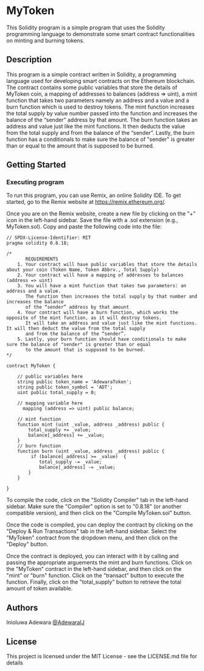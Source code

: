 # MyToken

This Solidity program is a simple program that uses the Solidity programming language to demonstrate some smart contract functionalities on minting and burning tokens.

## Description

This program is a simple contract written in Solidity, a programming language used for developing smart contracts on the Ethereum blockchain. The contract contains some public variables that store the details of MyToken coin, a mapping of addresses to balances (address => uint), a mint function that takes two parameters namely an address and a value and a burn function which is used to destroy tokens.
The mint function increases the total supply by value number passed into the function and increases the balance of the “sender” address by that amount. The burn function takes an address and value just like the mint functions. It then deducts the value from the total supply and from the balance of the “sender”. Lastly, the burn function has a conditionals to make sure the balance of "sender" is greater than or equal to the amount that is supposed to be burned.

## Getting Started

### Executing program

To run this program, you can use Remix, an online Solidity IDE. To get started, go to the Remix website at https://remix.ethereum.org/.

Once you are on the Remix website, create a new file by clicking on the "+" icon in the left-hand sidebar. Save the file with a .sol extension (e.g., MyToken.sol). Copy and paste the following code into the file:

```solidity
// SPDX-License-Identifier: MIT
pragma solidity 0.8.18;

/*
       REQUIREMENTS
    1. Your contract will have public variables that store the details about your coin (Token Name, Token Abbrv., Total Supply)
    2. Your contract will have a mapping of addresses to balances (address => uint)
    3. You will have a mint function that takes two parameters: an address and a value. 
       The function then increases the total supply by that number and increases the balance 
       of the “sender” address by that amount
    4. Your contract will have a burn function, which works the opposite of the mint function, as it will destroy tokens. 
       It will take an address and value just like the mint functions. It will then deduct the value from the total supply 
       and from the balance of the “sender”.
    5. Lastly, your burn function should have conditionals to make sure the balance of "sender" is greater than or equal 
       to the amount that is supposed to be burned.
*/

contract MyToken {

    // public variables here
    string public token_name = 'AdewaraToken';
    string public token_symbol = 'ADT';
    uint public total_supply = 0;

    // mapping variable here
      mapping (address => uint) public balance;

    // mint function
    function mint (uint _value, address _address) public {
        total_supply += _value;
        balance[_address] += _value; 
    }
    // burn function
    function burn (uint _value, address _address) public {
         if (balance[_address] >= _value)  {
            total_supply -= _value;
            balance[_address] -= _value;    
        }
    }

}

```

To compile the code, click on the "Solidity Compiler" tab in the left-hand sidebar. Make sure the "Compiler" option is set to "0.8.18" (or another compatible version), and then click on the "Compile MyToken.sol" button.

Once the code is compiled, you can deploy the contract by clicking on the "Deploy & Run Transactions" tab in the left-hand sidebar. Select the "MyToken" contract from the dropdown menu, and then click on the "Deploy" button.

Once the contract is deployed, you can interact with it by calling and passing the appropriate arguements the mint and burn functions. Click on the "MyToken" contract in the left-hand sidebar, and then click on the "mint" or "burn" function. Click on the "transact" button to execute the function. Finally, click on the "total_supply" button to retrieve the total amount of token available.

## Authors

Inioluwa Adewara 
[@AdewaraIJ](https://twitter.com/AdewaraIJ)


## License

This project is licensed under the MIT License - see the LICENSE.md file for details















